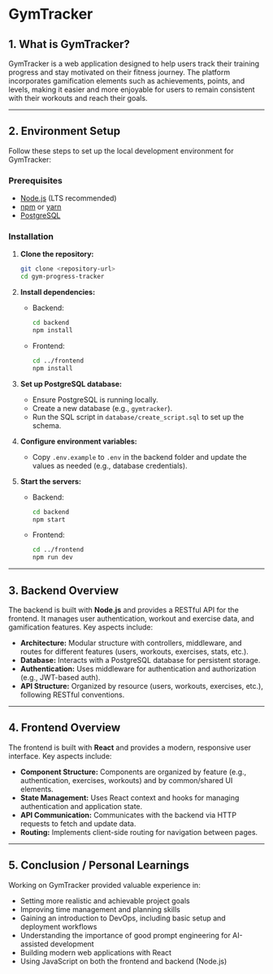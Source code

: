 # GymTracker

## 1. What is GymTracker?
GymTracker is a web application designed to help users track their training progress and stay motivated on their fitness journey. The platform incorporates gamification elements such as achievements, points, and levels, making it easier and more enjoyable for users to remain consistent with their workouts and reach their goals.

---

## 2. Environment Setup

Follow these steps to set up the local development environment for GymTracker:

### Prerequisites
- [Node.js](https://nodejs.org/) (LTS recommended)
- [npm](https://www.npmjs.com/) or [yarn](https://yarnpkg.com/)
- [PostgreSQL](https://www.postgresql.org/)

### Installation

1. **Clone the repository:**
   ```sh
   git clone <repository-url>
   cd gym-progress-tracker
   ```

2. **Install dependencies:**
   - Backend:
     ```sh
     cd backend
     npm install
     ```
   - Frontend:
     ```sh
     cd ../frontend
     npm install
     ```

3. **Set up PostgreSQL database:**
   - Ensure PostgreSQL is running locally.
   - Create a new database (e.g., `gymtracker`).
   - Run the SQL script in `database/create_script.sql` to set up the schema.

4. **Configure environment variables:**
   - Copy `.env.example` to `.env` in the backend folder and update the values as needed (e.g., database credentials).

5. **Start the servers:**
   - Backend:
     ```sh
     cd backend
     npm start
     ```
   - Frontend:
     ```sh
     cd ../frontend
     npm run dev
     ```

---

## 3. Backend Overview

The backend is built with **Node.js** and provides a RESTful API for the frontend. It manages user authentication, workout and exercise data, and gamification features. Key aspects include:

- **Architecture:** Modular structure with controllers, middleware, and routes for different features (users, workouts, exercises, stats, etc.).
- **Database:** Interacts with a PostgreSQL database for persistent storage.
- **Authentication:** Uses middleware for authentication and authorization (e.g., JWT-based auth).
- **API Structure:** Organized by resource (users, workouts, exercises, etc.), following RESTful conventions.

---

## 4. Frontend Overview

The frontend is built with **React** and provides a modern, responsive user interface. Key aspects include:

- **Component Structure:** Components are organized by feature (e.g., authentication, exercises, workouts) and by common/shared UI elements.
- **State Management:** Uses React context and hooks for managing authentication and application state.
- **API Communication:** Communicates with the backend via HTTP requests to fetch and update data.
- **Routing:** Implements client-side routing for navigation between pages.

---

## 5. Conclusion / Personal Learnings

Working on GymTracker provided valuable experience in:

- Setting more realistic and achievable project goals
- Improving time management and planning skills
- Gaining an introduction to DevOps, including basic setup and deployment workflows
- Understanding the importance of good prompt engineering for AI-assisted development
- Building modern web applications with React
- Using JavaScript on both the frontend and backend (Node.js)